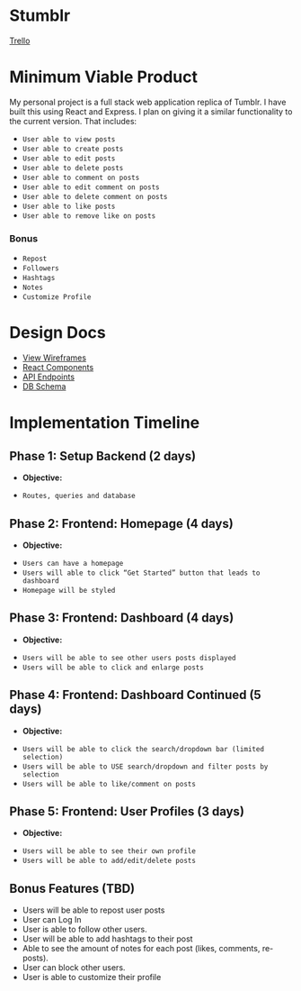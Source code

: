 # Stumblr

[Trello][trello]

[trello]: https://trello.com/b/tw4vAGgo/stumblr

# Minimum Viable Product

My personal project is a full stack web application replica of Tumblr. I have built this using React and Express. I plan on giving it a similar functionality to the current version. That includes:

* `User able to view posts`
* `User able to create posts`
* `User able to edit posts`
* `User able to delete posts`
* `User able to comment on posts`
* `User able to edit comment on posts`
* `User able to delete comment on posts`
* `User able to like posts`
* `User able to remove like on posts`

### Bonus
* `Repost`
* `Followers`
* `Hashtags`
* `Notes`
* `Customize Profile`

# Design Docs

* [View Wireframes](./wireframes)
* [React Components](./component_hierarchy.md)
* [API Endpoints](./api-endpoints.md)
* [DB Schema](./schema.md)


# Implementation Timeline

## Phase 1: Setup Backend (2 days)
* **Objective:**
- `Routes, queries and database`
## Phase 2: Frontend: Homepage (4 days)
* **Objective:**
- `Users can have a homepage`
- `Users will able to click “Get Started” button that leads to dashboard`
- `Homepage will be styled`
## Phase 3: Frontend: Dashboard (4 days)
* **Objective:**
- `Users will be able to see other users posts displayed`
- `Users will be able to click and enlarge posts`
## Phase 4: Frontend: Dashboard Continued (5 days)
* **Objective:**
- `Users will be able to click the search/dropdown bar (limited selection)`
- `Users will be able to USE search/dropdown and filter posts by selection`
- `Users will be able to like/comment on posts`
## Phase 5: Frontend: User Profiles (3 days)
* **Objective:**
- `Users will be able to see their own profile`
- `Users will be able to add/edit/delete posts`


## Bonus Features (TBD)
* Users will be able to repost user posts
* User can Log In
* User is able to follow other users.
* User will be able to add hashtags to their post
* Able to see the amount of notes for each post (likes, comments, re-posts).
* User can block other users.
* User is able to customize their profile
